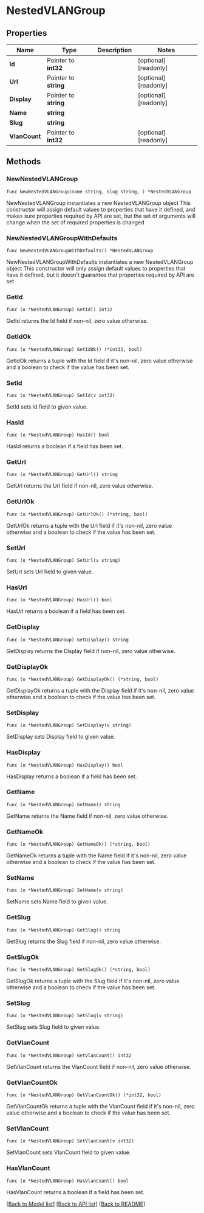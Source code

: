 # NestedVLANGroup

## Properties

Name | Type | Description | Notes
------------ | ------------- | ------------- | -------------
**Id** | Pointer to **int32** |  | [optional] [readonly] 
**Url** | Pointer to **string** |  | [optional] [readonly] 
**Display** | Pointer to **string** |  | [optional] [readonly] 
**Name** | **string** |  | 
**Slug** | **string** |  | 
**VlanCount** | Pointer to **int32** |  | [optional] [readonly] 

## Methods

### NewNestedVLANGroup

`func NewNestedVLANGroup(name string, slug string, ) *NestedVLANGroup`

NewNestedVLANGroup instantiates a new NestedVLANGroup object
This constructor will assign default values to properties that have it defined,
and makes sure properties required by API are set, but the set of arguments
will change when the set of required properties is changed

### NewNestedVLANGroupWithDefaults

`func NewNestedVLANGroupWithDefaults() *NestedVLANGroup`

NewNestedVLANGroupWithDefaults instantiates a new NestedVLANGroup object
This constructor will only assign default values to properties that have it defined,
but it doesn't guarantee that properties required by API are set

### GetId

`func (o *NestedVLANGroup) GetId() int32`

GetId returns the Id field if non-nil, zero value otherwise.

### GetIdOk

`func (o *NestedVLANGroup) GetIdOk() (*int32, bool)`

GetIdOk returns a tuple with the Id field if it's non-nil, zero value otherwise
and a boolean to check if the value has been set.

### SetId

`func (o *NestedVLANGroup) SetId(v int32)`

SetId sets Id field to given value.

### HasId

`func (o *NestedVLANGroup) HasId() bool`

HasId returns a boolean if a field has been set.

### GetUrl

`func (o *NestedVLANGroup) GetUrl() string`

GetUrl returns the Url field if non-nil, zero value otherwise.

### GetUrlOk

`func (o *NestedVLANGroup) GetUrlOk() (*string, bool)`

GetUrlOk returns a tuple with the Url field if it's non-nil, zero value otherwise
and a boolean to check if the value has been set.

### SetUrl

`func (o *NestedVLANGroup) SetUrl(v string)`

SetUrl sets Url field to given value.

### HasUrl

`func (o *NestedVLANGroup) HasUrl() bool`

HasUrl returns a boolean if a field has been set.

### GetDisplay

`func (o *NestedVLANGroup) GetDisplay() string`

GetDisplay returns the Display field if non-nil, zero value otherwise.

### GetDisplayOk

`func (o *NestedVLANGroup) GetDisplayOk() (*string, bool)`

GetDisplayOk returns a tuple with the Display field if it's non-nil, zero value otherwise
and a boolean to check if the value has been set.

### SetDisplay

`func (o *NestedVLANGroup) SetDisplay(v string)`

SetDisplay sets Display field to given value.

### HasDisplay

`func (o *NestedVLANGroup) HasDisplay() bool`

HasDisplay returns a boolean if a field has been set.

### GetName

`func (o *NestedVLANGroup) GetName() string`

GetName returns the Name field if non-nil, zero value otherwise.

### GetNameOk

`func (o *NestedVLANGroup) GetNameOk() (*string, bool)`

GetNameOk returns a tuple with the Name field if it's non-nil, zero value otherwise
and a boolean to check if the value has been set.

### SetName

`func (o *NestedVLANGroup) SetName(v string)`

SetName sets Name field to given value.


### GetSlug

`func (o *NestedVLANGroup) GetSlug() string`

GetSlug returns the Slug field if non-nil, zero value otherwise.

### GetSlugOk

`func (o *NestedVLANGroup) GetSlugOk() (*string, bool)`

GetSlugOk returns a tuple with the Slug field if it's non-nil, zero value otherwise
and a boolean to check if the value has been set.

### SetSlug

`func (o *NestedVLANGroup) SetSlug(v string)`

SetSlug sets Slug field to given value.


### GetVlanCount

`func (o *NestedVLANGroup) GetVlanCount() int32`

GetVlanCount returns the VlanCount field if non-nil, zero value otherwise.

### GetVlanCountOk

`func (o *NestedVLANGroup) GetVlanCountOk() (*int32, bool)`

GetVlanCountOk returns a tuple with the VlanCount field if it's non-nil, zero value otherwise
and a boolean to check if the value has been set.

### SetVlanCount

`func (o *NestedVLANGroup) SetVlanCount(v int32)`

SetVlanCount sets VlanCount field to given value.

### HasVlanCount

`func (o *NestedVLANGroup) HasVlanCount() bool`

HasVlanCount returns a boolean if a field has been set.


[[Back to Model list]](../README.md#documentation-for-models) [[Back to API list]](../README.md#documentation-for-api-endpoints) [[Back to README]](../README.md)


